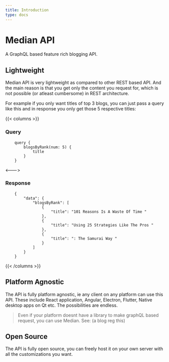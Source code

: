```yaml
---
title: Introduction
type: docs
---
```


# Median API

A GraphQL based feature rich blogging API.

## Lightweight

Median API is very lightweight as compared to other REST based API. And the main reason is that you get only the content you request for, which is not possible (or atleast cumbersome) in REST architecture.

For example if you only want titles of top 3 blogs, you can just pass a query like this and in response you only get those 5 respective titles:

{{< columns >}}

### Query

```
    query {
        blogsByRank(num: 5) {
            title
        }
    }
```

<--->

### Response

```
    {
        "data": {
            "blogsByRank": [
                {
                    "title": "101 Reasons Is A Waste Of Time "
                },
                {
                    "title": "Using 25 Strategies Like The Pros "
                },
                {
                    "title": ": The Samurai Way "
                }
            ]
        }
    }
```

{{< /columns >}}

## Platform Agnostic

The API is fully platform agnostic, ie any client on any platform can use this API. These include React application, Angular, Electron, Flutter, Native desktop apps on Qt etc. The possibilities are endless.

> Even if your platform doesnt have a library to make graphQL based request, you can use Median. See: (a blog reg this)

## Open Source

The API is fully open source, you can freely host it on your own server with all the customizations you want.
